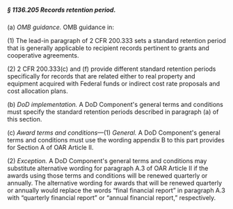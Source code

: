 ##### § 1136.205 Records retention period. #####

(a) *OMB guidance.* OMB guidance in:

(1) The lead-in paragraph of 2 CFR 200.333 sets a standard retention period that is generally applicable to recipient records pertinent to grants and cooperative agreements.

(2) 2 CFR 200.333(c) and (f) provide different standard retention periods specifically for records that are related either to real property and equipment acquired with Federal funds or indirect cost rate proposals and cost allocation plans.

(b) *DoD implementation.* A DoD Component's general terms and conditions must specify the standard retention periods described in paragraph (a) of this section.

(c) *Award terms and conditions*—(1) *General.* A DoD Component's general terms and conditions must use the wording appendix B to this part provides for Section A of OAR Article II.

(2) *Exception.* A DoD Component's general terms and conditions may substitute alternative wording for paragraph A.3 of OAR Article II if the awards using those terms and conditions will be renewed quarterly or annually. The alternative wording for awards that will be renewed quarterly or annually would replace the words “final financial report” in paragraph A.3 with “quarterly financial report” or “annual financial report,” respectively.